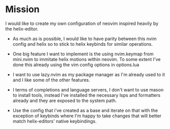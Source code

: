 # Mission
I would like to create my own configuration of neovim inspired heavily by the helix-editor.
- As much as is possible, I would like to have parity between this nvim config and helix so to stick to helix keybinds for similar operations.

- One big feature I want to implement is the using nvim.keymap from mini.nvim to immitate helix motions within neovim. To some extent I've done this already using the vim config options in options.lua

- I want to use lazy.nvim as my package manager as I'm already used to it and I like some of the other features.

- I terms of completions and language servers, I don't want to use mason to install tools, instead I've installed the necessary lsps and formatters already and they are exposed to the system path. 

- Use the config that i've created as a base and iterate on that with the exception of keybinds where I'm happy to take changes that will better match helix-editors' native keybindings.
